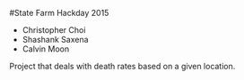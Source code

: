 #State Farm Hackday 2015
* Christopher Choi
* Shashank Saxena
* Calvin Moon

Project that deals with death rates based on a given location.

##